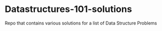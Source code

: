 # Datastructures-101-solutions
Repo that contains various solutions for a list of Data Structure Problems
